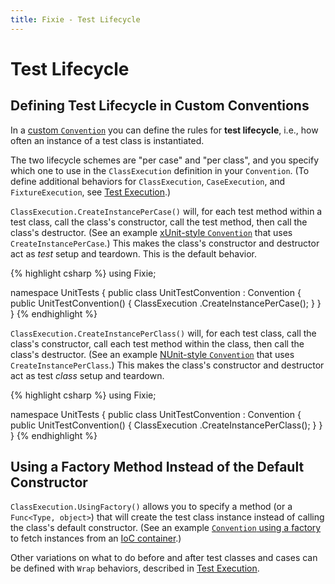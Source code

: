 ```yaml
---
title: Fixie - Test Lifecycle
---
```

# Test Lifecycle

## Defining Test Lifecycle in Custom Conventions

In a [custom `Convention`](../custom-conventions) you can define the rules for **test lifecycle**, i.e., how often an instance of a test class is instantiated.

The two lifecycle schemes are "per case" and "per class", and you specify which one to use in the `ClassExecution` definition in your `Convention`. (To define additional behaviors for `ClassExecution`, `CaseExecution`, and `FixtureExecution`, see [Test Execution](../test-execution).)

`ClassExecution.CreateInstancePerCase()` will, for each test method within a test class, call the class's constructor, call the test method, then call the class's destructor. (See an example [xUnit-style `Convention`](https://github.com/fixie/fixie/blob/{{page.codetag}}/src/Fixie.Samples/xUnitStyle/CustomConvention.cs) that uses `CreateInstancePerCase`.) This makes the class's constructor and destructor act as *test* setup and teardown. This is the default behavior.

{% highlight csharp %}
using Fixie;

namespace UnitTests
{
    public class UnitTestConvention : Convention
    {
        public UnitTestConvention()
        {
            ClassExecution
                .CreateInstancePerCase();
        }
    }
}
{% endhighlight %}

`ClassExecution.CreateInstancePerClass()` will, for each test class, call the class's constructor, call each test method within the class, then call the class's destructor. (See an example [NUnit-style `Convention`](https://github.com/fixie/fixie/blob/{{page.codetag}}/src/Fixie.Samples/NUnitStyle/CustomConvention.cs) that uses `CreateInstancePerClass`.) This makes the class's constructor and destructor act as test *class* setup and teardown.

{% highlight csharp %}
using Fixie;

namespace UnitTests
{
    public class UnitTestConvention : Convention
    {
        public UnitTestConvention()
        {
            ClassExecution
                .CreateInstancePerClass();
        }
    }
}
{% endhighlight %}

## Using a Factory Method Instead of the Default Constructor

`ClassExecution.UsingFactory()` allows you to specify a method (or a `Func<Type, object>`) that will create the test class instance instead of calling the class's default constructor. (See an example [`Convention` using a factory](https://github.com/fixie/fixie/blob/{{page.codetag}}/src/Fixie.Samples/IoC/CustomConvention.cs) to fetch instances from an [IoC container](http://www.martinfowler.com/articles/injection.html).)

Other variations on what to do before and after test classes and cases can be defined with `Wrap` behaviors, described in [Test Execution](../test-execution).